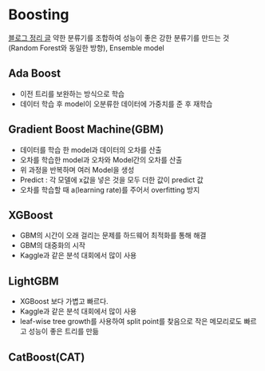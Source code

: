 # Boosting
[블로그 정리 글](https://medium.com/@dlstj1506/machine-learning-boosting-ada-boost-gradient-boosting-machine-xgboost-lightgbm-catboost-d8750ac415ed)
약한 분류기를 조합하여 성능이 좋은 강한 분류기를 만드는 것 (Random Forest와 동일한 방향), Ensemble model

## Ada Boost
* 이전 트리를 보완하는 방식으로 학습
* 데이터 학습 후 model이 오분류한 데이터에 가중치를 준 후 재학습

## Gradient Boost Machine(GBM)
* 데이터를 학습 한 model과 데이터의 오차를 산출
* 오차를 학습한 model과 오차와 Model간의 오차를 산출
* 위 과정을 반복하며 여러 Model을 생성
* Predict : 각 모델에 x값을 넣은 것을 모두 더한 값이 predict 값
* 오차를 학습할 때 a(learning rate)를 주어서 overfitting 방지

## XGBoost
* GBM의 시간이 오래 걸리는 문제를 하드웨어 최적화를 통해 해결
* GBM의 대중화의 시작
* Kaggle과 같은 분석 대회에서 많이 사용

## LightGBM
* XGBoost 보다 가볍고 빠르다.
* Kaggle과 같은 분석 대회에서 많이 사용
* leaf-wise tree growth를 사용하여 split point를 찾음으로 작은 메모리로도 빠르고 성능이 좋은 트리를 만듦

## CatBoost(CAT)
